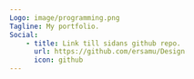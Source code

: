 ```yaml
---
Logo: image/programming.png
Tagline: My portfolio.
Social:
    - title: Link till sidans github repo.
      url: https://github.com/ersamu/Design
      icon: github
---
```

